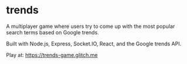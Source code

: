 # trends
A multiplayer game where users try to come up with the most popular search terms based on Google trends.

Built with Node.js, Express, Socket.IO, React, and the Google trends API.

Play at: https://trends-game.glitch.me
